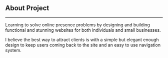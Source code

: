 ## About Project
---
Learning to solve online presence problems by designing and building functional and stunning websites for both individuals and small businesses.

I believe the best way to attract clients is with a simple but elegant enough design to keep users coming back to the site and an easy to use navigation system.